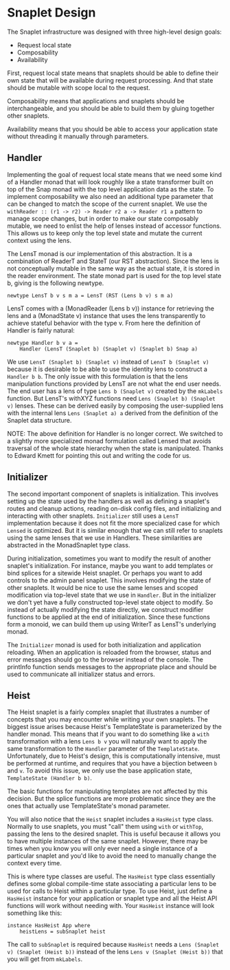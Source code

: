 # Snaplet Design

The Snaplet infrastructure was designed with three high-level design goals:

* Request local state
* Composability
* Availability

First, request local state means that snaplets should be able to define their
own state that will be available during request processing.  And that state
should be mutable with scope local to the request.

Composability means that applications and snaplets should be interchangeable,
and you should be able to build them by gluing together other snaplets.

Availability means that you should be able to access your application state
without threading it manually through parameters.

## Handler

Implementing the goal of request local state means that we need some kind of a
Handler monad that will look roughly like a state transformer built on top of
the Snap monad with the top level application data as the state.  To implement
composability we also need an additional type parameter that can be changed to
match the scope of the current snaplet.  We use the `withReader :: (r1 -> r2)
-> Reader r2 a -> Reader r1 a` pattern to manage scope changes, but in order
to make our state composably mutable, we need to enlist the help of lenses
instead of accessor functions.  This allows us to keep only the top level
state and mutate the current context using the lens.

The LensT monad is our implementation of this abstraction.  It is a
combination of ReaderT and StateT (our RST abstraction).  Since the lens is
not conceptually mutable in the same way as the actual state, it is stored in
the reader environment.  The state monad part is used for the top level state
b, giving is the following newtype.

    newtype LensT b v s m a = LensT (RST (Lens b v) s m a)

LensT comes with a (MonadReader (Lens b v)) instance for retrieving the lens
and a (MonadState v) instance that uses the lens transparently to achieve
stateful behavior with the type v.  From here the definition of Handler is
fairly natural:

    newtype Handler b v a =
        Handler (LensT (Snaplet b) (Snaplet v) (Snaplet b) Snap a)

We use `LensT (Snaplet b) (Snaplet v)` instead of `LensT b (Snaplet v)`
because it is desirable to be able to use the identity lens to construct a
`Handler b b`.  The only issue with this formulation is that the lens
manipulation functions provided by LensT are not what the end user needs.  The
end user has a lens of type `Lens b (Snaplet v)` created by the `mkLabels`
function.  But LensT's withXYZ functions need `Lens (Snaplet b) (Snaplet v)`
lenses.  These can be derived easily by composing the user-supplied lens with
the internal lens `Lens (Snaplet a) a` derived from the definition of the
Snaplet data structure.

NOTE: The above definition for Handler is no longer correct.  We switched to a
slightly more specialized monad formulation called Lensed that avoids
traversal of the whole state hierarchy when the state is manipulated.  Thanks
to Edward Kmett for pointing this out and writing the code for us.

## Initializer

The second important component of snaplets is initialization.  This involves
setting up the state used by the handlers as well as defining a snaplet's
routes and cleanup actions, reading on-disk config files, and initializing and
interacting with other snaplets.  `Initializer` still uses a `LensT`
implementation because it does not fit the more specialized case for which
`Lensed` is optimized.  But it is similar enough that we can still refer to
snaplets using the same lenses that we use in Handlers.  These similarities
are abstracted in the MonadSnaplet type class.

During initialization, sometimes you want to modify the result of another
snaplet's initialization.  For instance, maybe you want to add templates or
bind splices for a sitewide Heist snaplet.  Or perhaps you want to add
controls to the admin panel snaplet.  This involves modifying the state of
other snaplets.  It would be nice to use the same lenses and scoped
modification via top-level state that we use in `Handler`.  But in the
initializer we don't yet have a fully constructed top-level state object to
modify.  So instead of actually modifying the state directly, we construct
modifier functions to be applied at the end of initialization.  Since these
functions form a monoid, we can build them up using WriterT as LensT's
underlying monad.

The `Initializer` monad is used for both initialization and application
reloading.  When an application is reloaded from the browser, status and error
messages should go to the browser instead of the console.  The printInfo
function sends messages to the appropriate place and should be used to
communicate all initializer status and errors.

## Heist

The Heist snaplet is a fairly complex snaplet that illustrates a number of
concepts that you may encounter while writing your own snaplets.  The biggest
issue arises because Heist's TemplateState is parameterized by the handler
monad.  This means that if you want to do something like a `with` transformation
with a lens `Lens b v` you will naturally want to apply the same
transformation to the `Handler` parameter of the `TemplateState`.  Unfortunately,
due to Heist's design, this is computationally intensive, must be performed at
runtime, and requires that you have a bijection between `b` and `v`.  To avoid
this issue, we only use the base application state, `TemplateState (Handler b
b)`.

The basic functions for manipulating templates are not affected by this
decision.  But the splice functions are more problematic since they are the
ones that actually use TemplateState's monad parameter.

You will also notice that the `Heist` snaplet includes a `HasHeist` type class.
Normally to use snaplets, you must "call" them using `with` or `withTop`,
passing the lens to the desired snaplet.  This is useful because it allows you
to have multiple instances of the same snaplet.  However, there may be times
when you know you will only ever need a single instance of a particular
snaplet and you'd like to avoid the need to manually change the context every
time.

This is where type classes are useful.  The `HasHeist` type class essentially
defines some global compile-time state associating a particular lens to be
used for calls to Heist within a particular type.  To use Heist, just define a
`HasHeist` instance for your application or snaplet type and all the Heist API
functions will work without needing with.  Your `HasHeist` instance will
look something like this:

    instance HasHeist App where
        heistLens = subSnaplet heist

The call to `subSnaplet` is required because `HasHeist` needs a `Lens
(Snaplet v) (Snaplet (Heist b))` instead of the lens `Lens v (Snaplet (Heist
b))` that you will get from `mkLabels`.
